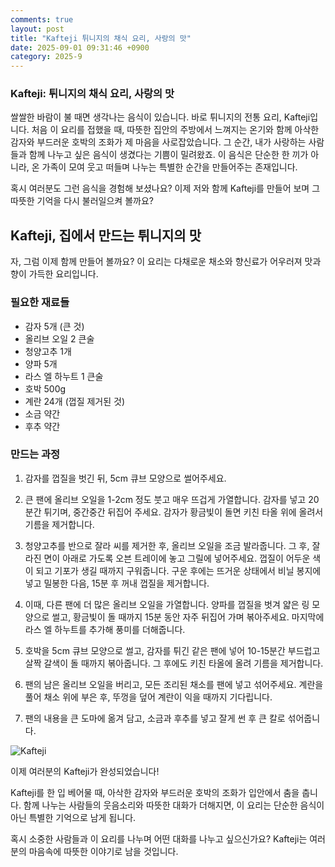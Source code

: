 ```yaml
---
comments: true
layout: post
title: "Kafteji 튀니지의 채식 요리, 사랑의 맛"
date: 2025-09-01 09:31:46 +0900
category: 2025-9
---
```


### Kafteji: 튀니지의 채식 요리, 사랑의 맛

쌀쌀한 바람이 불 때면 생각나는 음식이 있습니다. 바로 튀니지의 전통 요리, Kafteji입니다. 처음 이 요리를 접했을 때, 따뜻한 집안의 주방에서 느껴지는 온기와 함께 아삭한 감자와 부드러운 호박의 조화가 제 마음을 사로잡았습니다. 그 순간, 내가 사랑하는 사람들과 함께 나누고 싶은 음식이 생겼다는 기쁨이 밀려왔죠. 이 음식은 단순한 한 끼가 아니라, 온 가족이 모여 웃고 떠들며 나누는 특별한 순간을 만들어주는 존재입니다. 

혹시 여러분도 그런 음식을 경험해 보셨나요? 이제 저와 함께 Kafteji를 만들어 보며 그 따뜻한 기억을 다시 불러일으켜 볼까요? 

  

## Kafteji, 집에서 만드는 튀니지의 맛

자, 그럼 이제 함께 만들어 볼까요? 이 요리는 다채로운 채소와 향신료가 어우러져 맛과 향이 가득한 요리입니다. 

### 필요한 재료들

- 감자 5개 (큰 것)
- 올리브 오일 2 큰술
- 청양고추 1개
- 양파 5개
- 라스 엘 하누트 1 큰술
- 호박 500g
- 계란 24개 (껍질 제거된 것)
- 소금 약간
- 후추 약간

### 만드는 과정

1. 감자를 껍질을 벗긴 뒤, 5cm 큐브 모양으로 썰어주세요. 
   
2. 큰 팬에 올리브 오일을 1-2cm 정도 붓고 매우 뜨겁게 가열합니다. 감자를 넣고 20분간 튀기며, 중간중간 뒤집어 주세요. 감자가 황금빛이 돌면 키친 타올 위에 올려서 기름을 제거합니다.

3. 청양고추를 반으로 잘라 씨를 제거한 후, 올리브 오일을 조금 발라줍니다. 그 후, 잘라진 면이 아래로 가도록 오븐 트레이에 놓고 그릴에 넣어주세요. 껍질이 어두운 색이 되고 기포가 생길 때까지 구워줍니다. 구운 후에는 뜨거운 상태에서 비닐 봉지에 넣고 밀봉한 다음, 15분 후 꺼내 껍질을 제거합니다.

4. 이때, 다른 팬에 더 많은 올리브 오일을 가열합니다. 양파를 껍질을 벗겨 얇은 링 모양으로 썰고, 황금빛이 돌 때까지 15분 동안 자주 뒤집어 가며 볶아주세요. 마지막에 라스 엘 하누트를 추가해 풍미를 더해줍니다.

5. 호박을 5cm 큐브 모양으로 썰고, 감자를 튀긴 같은 팬에 넣어 10-15분간 부드럽고 살짝 갈색이 돌 때까지 볶아줍니다. 그 후에도 키친 타올에 올려 기름을 제거합니다.

6. 팬의 남은 올리브 오일을 버리고, 모든 조리된 채소를 팬에 넣고 섞어주세요. 계란을 풀어 채소 위에 부은 후, 뚜껑을 덮어 계란이 익을 때까지 기다립니다.

7. 팬의 내용을 큰 도마에 옮겨 담고, 소금과 후추를 넣고 잘게 썬 후 큰 칼로 섞어줍니다.

![Kafteji](https://www.themealdb.com/images/media/meals/1bsv1q1560459826.jpg)

  

이제 여러분의 Kafteji가 완성되었습니다! 

  

Kafteji를 한 입 베어물 때, 아삭한 감자와 부드러운 호박의 조화가 입안에서 춤을 춥니다. 함께 나누는 사람들의 웃음소리와 따뜻한 대화가 더해지면, 이 요리는 단순한 음식이 아닌 특별한 기억으로 남게 됩니다. 

혹시 소중한 사람들과 이 요리를 나누며 어떤 대화를 나누고 싶으신가요? Kafteji는 여러분의 마음속에 따뜻한 이야기로 남을 것입니다.